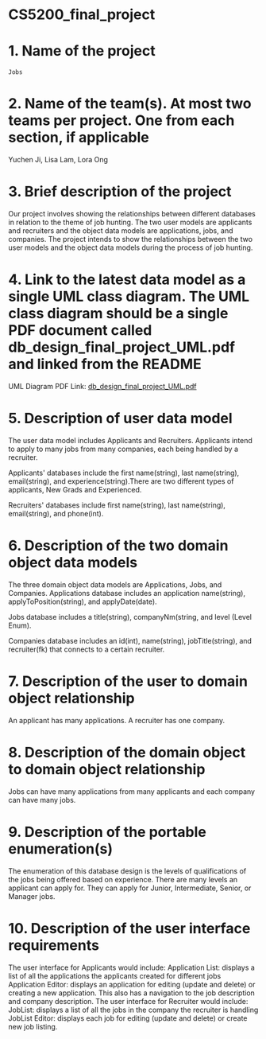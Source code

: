 # CS5200_final_project



# 1. Name of the project 

	Jobs

# 2. Name of the team(s). At most two teams per project. One from each section, if applicable

Yuchen Ji, Lisa Lam, Lora Ong

# 3. Brief description of the project

Our project involves showing the relationships between different databases in relation to the theme of job hunting. The two user models are applicants and recruiters and the object data models are applications, jobs, and companies. The project intends to show the relationships between the two user models and the object data models during the process of job hunting.
	
# 4. Link to the latest data model as a single UML class diagram. The UML class diagram should be a single PDF document called db_design_final_project_UML.pdf and linked from the README

UML Diagram PDF Link:
[db_design_final_project_UML.pdf](https://github.com/loraong/CS5200_final_project/blob/main/db_design_final_project_UML.pdf)

# 5. Description of user data model

The user data model includes Applicants and Recruiters. Applicants intend to apply to many jobs from many companies, each being handled by a recruiter.

Applicants' databases include the first name(string), last name(string), email(string), and experience(string).There are two different types of applicants, New Grads and Experienced.

Recruiters' databases include first name(string), last name(string), email(string), and phone(int).

# 6. Description of the two domain object data models

The three domain object data models are Applications, Jobs, and Companies. 
Applications database includes an application name(string), applyToPosition(string), and applyDate(date).

Jobs database includes  a title(string), companyNm(string,  and level (Level Enum).

Companies database includes an id(int), name(string), jobTitle(string), and recruiter(fk) that connects to a certain recruiter.

# 7. Description of the user to domain object relationship

An applicant has many applications. A recruiter has one company.


# 8. Description of the domain object to domain object relationship

Jobs can have many applications from many applicants and each company can have many jobs.

# 9. Description of the portable enumeration(s)

The enumeration of this database design is the levels of qualifications of the jobs being offered based on experience. There are many levels an applicant can apply for. They can apply for Junior, Intermediate, Senior, or Manager jobs.

# 10. Description of the user interface requirements

The user interface for Applicants would include:
Application List: displays a list of all the applications the applicants created for different jobs
Application Editor: displays an application for editing (update and delete) or creating a new application. This also has a navigation to the job description and company description.
The user interface for Recruiter would include:
JobList: displays a list of all the jobs in the company the recruiter is handling
JobList Editor: displays each job for editing (update and delete) or create new job listing.
